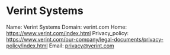 
# Verint Systems

Name: Verint Systems
Domain: verint.com
Home: https://www.verint.com/index.html
Privacy_policy: https://www.verint.com/our-company/legal-documents/privacy-policy/index.html
Email: privacy@verint.com
